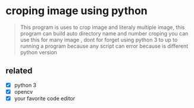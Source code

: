 # croping image using python

> This program is uses to crop image and literaly multiple image, this program can build auto directory name and number croping you can use this for many image , dont for forget using python 3 to up to running a program because any script can error because is different python version

## related
- [x] python 3
- [x] opencv 
- [x] your favorite code editor

